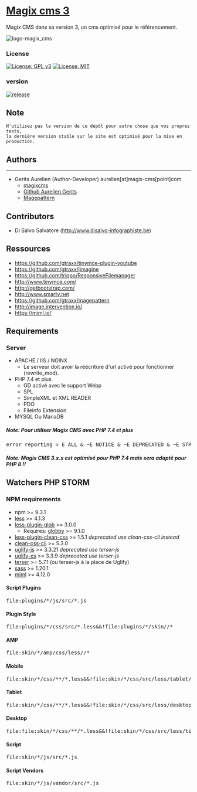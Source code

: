 # [Magix cms 3](http://www.magix-cms.com/)
Magix CMS dans sa version 3, un cms optimisé pour le référencement.

![logo-magix_cms](https://user-images.githubusercontent.com/356674/31891050-82862b34-b805-11e7-9d10-84066a7474dc.png)

### License

[![License: GPL v3](https://img.shields.io/badge/License-GPL%20v3-blue.svg)](http://www.gnu.org/licenses/gpl-3.0) 
[![License: MIT](https://img.shields.io/badge/License-MIT-yellow.svg)](https://opensource.org/licenses/MIT)
### version 

[![release](https://img.shields.io/github/release/magix-cms/magixcms-3.svg)](https://github.com/magix-cms/magixcms-3/releases/latest)

## Note
    N'utilisez pas la version de ce dépôt pour autre chose que vos propres tests,
    la dernière version stable sur le site est optimisé pour la mise en production.
    
## Authors
-------

 * Gerits Aurelien (Author-Developer) aurelien[at]magix-cms[point]com
    * [magixcms](http://www.magix-cms.com)
    * [Github Aurelien Gerits](https://github.com/gtraxx/)
    * [Magepattern](https://github.com/gtraxx/magepattern)

## Contributors

 * Di Salvo Salvatore (http://www.disalvo-infographiste.be)
 
Ressources
-----
 * https://github.com/gtraxx/tinymce-plugin-youtube
 * https://github.com/gtraxx/jimagine
 * https://github.com/trippo/ResponsiveFilemanager
 * http://www.tinymce.com/
 * http://getbootstrap.com/
 * http://www.smarty.net
 * https://github.com/gtraxx/magepattern
 * http://image.intervention.io/
 * https://mjml.io/
 
Requirements
------------

### Server
 * APACHE / IIS / NGINX
     * Le serveur doit avoir la réécriture d'url activé pour fonctionner (rewrite_mod).
 * PHP 7.4 et plus
     * GD activé avec le support Webp
     * SPL
     * SimpleXML et XML READER
     * PDO
     * Fileinfo Extension
 * MYSQL Ou MariaDB
 
##### Note: Pour utiliser Magix CMS avec PHP 7.4 et plus
<pre>
error_reporting = E_ALL & ~E_NOTICE & ~E_DEPRECATED & ~E_STRICT
</pre>
##### Note: Magix CMS 3.x.x est optimisé pour PHP 7.4 mais sera adapté pour PHP 8 !!


## Watchers PHP STORM
### NPM requirements
 * npm >= 9.3.1
 * [less](http://lesscss.org/usage/) >= 4.1.3
 * [less-plugin-glob](https://github.com/just-boris/less-plugin-glob) >= 3.0.0
    * Requires: [globby](https://www.npmjs.com/package/globby) >= 9.1.0
 * [less-plugin-clean-css](https://github.com/less/less-plugin-clean-css) >= 1.5.1 *deprecated use clean-css-cli instead*
 * [clean-css-cli](https://www.npmjs.com/package/clean-css-cli) >= 5.3.0
 * [uglify-js](https://www.npmjs.com/package/uglify-js) >= 3.3.21 *deprecated use terser-js*
 * [uglify-es](https://www.npmjs.com/package/uglify-es) >= 3.3.9 *deprecated use terser-js*
 * [terser](https://github.com/terser-js/terser) >= 5.7.1 (ou terser-js à la place de Uglify)
 * [sass](https://sass-lang.com/install) >= 1.20.1
 * [mjml](https://mjml.io/download) >= 4.12.0
 
#### Script Plugins
<pre>
file:plugins/*/js/src/*.js
</pre>
#### Plugin Style
<pre>
file:plugins/*/css/src/*.less&&!file:plugins/*/skin//*
</pre>

#### AMP
<pre>
file:skin/*/amp/css/less//*
</pre>

#### Mobile
<pre>
file:skin/*/css/**/*.less&&!file:skin/*/css/src/less/tablet//*&&!file:skin/*/css/src/less/tablet.less&&!file:skin/*/css/src/less/desktop//*&&!file:skin/*/css/src/less/desktop.less&&!file:skin/*/css/src/less/tinymce.less
</pre>

#### Tablet
<pre>
file:skin/*/css/**/*.less&&!file:skin/*/css/src/less/desktop//*&&!file:skin/*/css/src/less/desktop.less&&!file:skin/*/css/src/less/tinymce.less
</pre>

#### Desktop
<pre>
file:file:skin/*/css/**/*.less&&!file:skin/*/css/src/less/tinymce.less
</pre>

#### Script
<pre>
file:skin/*/js/src/*.js
</pre>

#### Script Vendors
<pre>
file:skin/*/js/vendor/src/*.js
</pre>